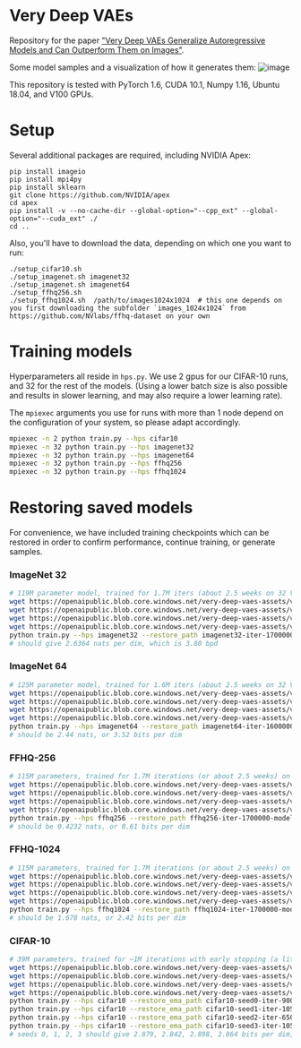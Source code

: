 # Very Deep VAEs

Repository for the paper ["Very Deep VAEs Generalize Autoregressive Models and Can Outperform Them on Images"](https://arxiv.org/abs/2011.10650).

Some model samples and a visualization of how it generates them:
![image](header-image.png)

This repository is tested with PyTorch 1.6, CUDA 10.1, Numpy 1.16, Ubuntu 18.04, and V100 GPUs.

# Setup
Several additional packages are required, including NVIDIA Apex:
```
pip install imageio
pip install mpi4py
pip install sklearn
git clone https://github.com/NVIDIA/apex
cd apex
pip install -v --no-cache-dir --global-option="--cpp_ext" --global-option="--cuda_ext" ./
cd ..
```

Also, you'll have to download the data, depending on which one you want to run:
```
./setup_cifar10.sh
./setup_imagenet.sh imagenet32
./setup_imagenet.sh imagenet64
./setup_ffhq256.sh
./setup_ffhq1024.sh  /path/to/images1024x1024  # this one depends on you first downloading the subfolder `images_1024x1024` from https://github.com/NVlabs/ffhq-dataset on your own
```

# Training models
Hyperparameters all reside in `hps.py`. We use 2 gpus for our CIFAR-10 runs, and 32 for the rest of the models. (Using a lower batch size is also possible and results in slower learning, and may also require a lower learning rate).

The `mpiexec` arguments you use for runs with more than 1 node depend on the configuration of your system, so please adapt accordingly.

```bash
mpiexec -n 2 python train.py --hps cifar10
mpiexec -n 32 python train.py --hps imagenet32
mpiexec -n 32 python train.py --hps imagenet64
mpiexec -n 32 python train.py --hps ffhq256
mpiexec -n 32 python train.py --hps ffhq1024
```

# Restoring saved models
For convenience, we have included training checkpoints which can be restored in order to confirm performance, continue training, or generate samples.

### ImageNet 32
```bash
# 119M parameter model, trained for 1.7M iters (about 2.5 weeks on 32 V100)
wget https://openaipublic.blob.core.windows.net/very-deep-vaes-assets/vdvae-assets/imagenet32-iter-1700000-log.jsonl
wget https://openaipublic.blob.core.windows.net/very-deep-vaes-assets/vdvae-assets/imagenet32-iter-1700000-model.th
wget https://openaipublic.blob.core.windows.net/very-deep-vaes-assets/vdvae-assets/imagenet32-iter-1700000-model-ema.th
wget https://openaipublic.blob.core.windows.net/very-deep-vaes-assets/vdvae-assets/imagenet32-iter-1700000-opt.th
python train.py --hps imagenet32 --restore_path imagenet32-iter-1700000-model.th --restore_ema_path imagenet32-iter-1700000-model-ema.th --restore_log_path imagenet32-iter-1700000-log.jsonl --restore_optimizer_path imagenet32-iter-1700000-opt.th --test_eval
# should give 2.6364 nats per dim, which is 3.80 bpd
```

### ImageNet 64
```bash
# 125M parameter model, trained for 1.6M iters (about 2.5 weeks on 32 V100)
wget https://openaipublic.blob.core.windows.net/very-deep-vaes-assets/vdvae-assets-2/imagenet64-iter-1600000-log.jsonl
wget https://openaipublic.blob.core.windows.net/very-deep-vaes-assets/vdvae-assets-2/imagenet64-iter-1600000-model.th
wget https://openaipublic.blob.core.windows.net/very-deep-vaes-assets/vdvae-assets-2/imagenet64-iter-1600000-model-ema.th
wget https://openaipublic.blob.core.windows.net/very-deep-vaes-assets/vdvae-assets-2/imagenet64-iter-1600000-opt.th
python train.py --hps imagenet64 --restore_path imagenet64-iter-1600000-model.th --restore_ema_path imagenet64-iter-1600000-model-ema.th --restore_log_path imagenet64-iter-1600000-log.jsonl --restore_optimizer_path imagenet64-iter-1600000-opt.th --test_eval
# should be 2.44 nats, or 3.52 bits per dim
```

### FFHQ-256
```bash
# 115M parameters, trained for 1.7M iterations (or about 2.5 weeks) on 32 V100
wget https://openaipublic.blob.core.windows.net/very-deep-vaes-assets/vdvae-assets/ffhq256-iter-1700000-log.jsonl
wget https://openaipublic.blob.core.windows.net/very-deep-vaes-assets/vdvae-assets/ffhq256-iter-1700000-model.th
wget https://openaipublic.blob.core.windows.net/very-deep-vaes-assets/vdvae-assets/ffhq256-iter-1700000-model-ema.th
wget https://openaipublic.blob.core.windows.net/very-deep-vaes-assets/vdvae-assets/ffhq256-iter-1700000-opt.th
python train.py --hps ffhq256 --restore_path ffhq256-iter-1700000-model.th --restore_ema_path ffhq256-iter-1700000-model-ema.th --restore_log_path ffhq256-iter-1700000-log.jsonl --restore_optimizer_path ffhq256-iter-1700000-opt.th --test_eval
# should be 0.4232 nats, or 0.61 bits per dim
```

### FFHQ-1024
```bash
# 115M parameters, trained for 1.7M iterations (or about 2.5 weeks) on 32 V100
wget https://openaipublic.blob.core.windows.net/very-deep-vaes-assets/vdvae-assets/ffhq1024-iter-1700000-log.jsonl
wget https://openaipublic.blob.core.windows.net/very-deep-vaes-assets/vdvae-assets/ffhq1024-iter-1700000-model.th
wget https://openaipublic.blob.core.windows.net/very-deep-vaes-assets/vdvae-assets/ffhq1024-iter-1700000-model-ema.th
wget https://openaipublic.blob.core.windows.net/very-deep-vaes-assets/vdvae-assets/ffhq1024-iter-1700000-opt.th
python train.py --hps ffhq1024 --restore_path ffhq1024-iter-1700000-model.th --restore_ema_path ffhq1024-iter-1700000-model-ema.th --restore_log_path ffhq1024-iter-1700000-log.jsonl --restore_optimizer_path ffhq1024-iter-1700000-opt.th --test_eval
# should be 1.678 nats, or 2.42 bits per dim
```

### CIFAR-10
```bash
# 39M parameters, trained for ~1M iterations with early stopping (a little less than a week on 2 GPUs)
wget https://openaipublic.blob.core.windows.net/very-deep-vaes-assets/vdvae-assets-2/cifar10-seed0-iter-900000-model-ema.th
wget https://openaipublic.blob.core.windows.net/very-deep-vaes-assets/vdvae-assets-2/cifar10-seed1-iter-1050000-model-ema.th
wget https://openaipublic.blob.core.windows.net/very-deep-vaes-assets/vdvae-assets-2/cifar10-seed2-iter-650000-model-ema.th
wget https://openaipublic.blob.core.windows.net/very-deep-vaes-assets/vdvae-assets-2/cifar10-seed3-iter-1050000-model-ema.th
python train.py --hps cifar10 --restore_ema_path cifar10-seed0-iter-900000-model-ema.th --test_eval
python train.py --hps cifar10 --restore_ema_path cifar10-seed1-iter-1050000-model-ema.th --test_eval
python train.py --hps cifar10 --restore_ema_path cifar10-seed2-iter-650000-model-ema.th --test_eval
python train.py --hps cifar10 --restore_ema_path cifar10-seed3-iter-1050000-model-ema.th --test_eval
# seeds 0, 1, 2, 3 should give 2.879, 2.842, 2.898, 2.864 bits per dim, for an average of 2.87 bits per dim.
```
